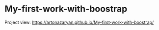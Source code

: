 # My-first-work-with-boostrap
Project view: https://artonazaryan.github.io/My-first-work-with-boostrap/
